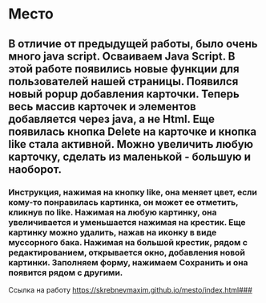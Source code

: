 # Место #
## В отличие от предыдущей работы, было очень много java script. Осваиваем Java Script. В этой работе появились новые функции для пользователей нашей страницы. Появился новый popup добавления карточки. Теперь весь массив карточек и элементов добавляется через java, а не Html. Еще появилась кнопка Delete на карточке и кнопка like стала активной. Можно увеличить любую карточку, сделать из маленькой - большую и наоборот. ##
### Инструкция, нажимая на кнопку like, она меняет цвет, если кому-то понравилась картинка, он может ее отметить, кликнув по like. Нажимая на любую картинку, она увеличивается и уменьшается нажимая на крестик. Еще картинку можно удалить, нажав на иконку в виде муссорного бака. Нажимая на большой крестик, рядом с редактированием, открывается окно, добавления новой картинки. Заполняем форму, нажимаем Сохранить и она появится рядом с другими.
Ссылка на работу https://skrebnevmaxim.github.io/mesto/index.html###